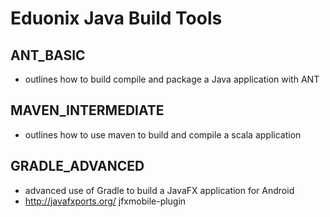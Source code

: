 # Eduonix Java Build Tools

## ANT_BASIC
- outlines how to build compile and package a Java application with ANT

## MAVEN_INTERMEDIATE
- outlines how to use maven to build and compile a scala application

## GRADLE_ADVANCED
- advanced use of Gradle to build a JavaFX application for Android
- http://javafxports.org/ jfxmobile-plugin